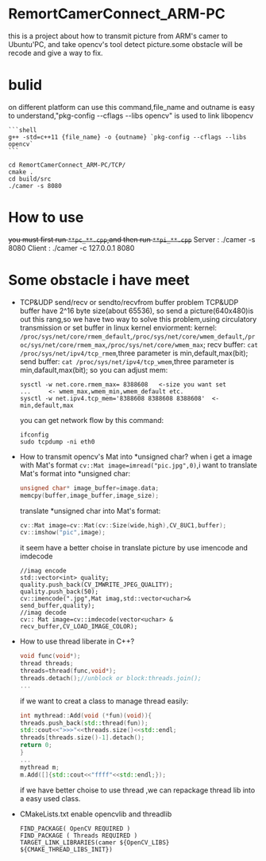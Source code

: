 # RemortCamerConnect_ARM-PC
this is a project about how to transmit picture from ARM's camer to Ubuntu'PC, and take opencv's tool detect picture.some obstacle will be recode and give a way to fix.

<!-- <img src=""> -->


# bulid 
on different platform can use this command,file_name and outname is easy to understand,"pkg-config --cflags --libs opencv" is used to link libopencv
~~~
```shell
g++ -std=c++11 {file_name} -o {outname} `pkg-config --cflags --libs opencv`
```
~~~

```shell
cd RemortCamerConnect_ARM-PC/TCP/
cmake .
cd build/src
./camer -s 8080
```

# How to use
~~you must first run `**pc_**.cpp`,and then run `**pi_**.cpp`~~
Server : ./camer -s 8080
Client : ./camer -c 127.0.0.1 8080

# Some obstacle i have meet
- TCP&UDP send/recv or sendto/recvfrom buffer problem
	TCP&UDP buffer have 2^16 byte size(about 65536), so send a picture(640x480)is out this rang,so we have two way to solve this problem,using circulatory transmission or set buffer in linux kernel enviorment:
	kernel: `/proc/sys/net/core/rmem_default`,`/proc/sys/net/core/wmem_default`,`/proc/sys/net/core/rmem_max`,`/proc/sys/net/core/wmem_max`;
	recv buffer: `cat /proc/sys/net/ipv4/tcp_rmem`,three parameter is min,default,max(bit);
	send buffer: `cat /proc/sys/net/ipv4/tcp_wmem`,three parameter is min,dafault,max(bit);
	so you can adjust mem:
	```shell
	sysctl -w net.core.rmem_max= 8388608   <-size you want set
	...		<- wmem_max,wmem_min,wmem_default etc.
	sysctl -w net.ipv4.tcp_mem='8388608 8388608 8388608'  <-min,default,max
	```
	you can get network flow by this command:
	```shell
	ifconfig
	sudo tcpdump -ni eth0
	```

- How to transmit opencv's Mat into *unsigned char?
	when i get a image with Mat's format `cv::Mat image=imread("pic.jpg",0)`,i want to translate Mat's format into *unsigned char:
	```cpp
	unsigned char* image_buffer=image.data;
	memcpy(buffer,image_buffer,image_size);
	```
	translate *unsigned char into Mat's format:
	```cpp
	cv::Mat image=cv::Mat(cv::Size(wide,high),CV_8UC1,buffer);
	cv::imshow("pic",image);
	```
	it seem have a better choise in translate picture by use imencode and imdecode
	```
	//imag encode
	std::vector<int> quality;
	quality.push_back(CV_IMWRITE_JPEG_QUALITY);
	quality.push_back(50);
	cv::imencode(".jpg",Mat imag,std::vector<uchar>& send_buffer,quality);
	//imag decode
	cv:: Mat image=cv::imdecode(vector<uchar> & recv_buffer,CV_LOAD_IMAGE_COLOR);
	```

- How to use thread liberate in C++?
	```cpp
	void func(void*);
	thread threads;
	threads=thread(func,void*);
	threads.detach();//unblock or block:threads.join();
	...
	```
	if we want to creat a class to manage thread easily:
	```cpp
	int mythread::Add(void (*fun)(void)){
	threads.push_back(std::thread(fun));
	std::cout<<">>>"<<threads.size()<<std::endl;
	threads[threads.size()-1].detach();
	return 0;
	}
	...
	mythread m;
	m.Add([]{std::cout<<"ffff"<<std::endl;});
	```
	if we have better choise to use thread ,we can repackage thread lib into a easy used class.
- CMakeLists.txt enable opencvlib and threadlib
	```make
	FIND_PACKAGE( OpenCV REQUIRED ) 
	FIND_PACKAGE ( Threads REQUIRED )
	TARGET_LINK_LIBRARIES(camer ${OpenCV_LIBS} ${CMAKE_THREAD_LIBS_INIT})
	```